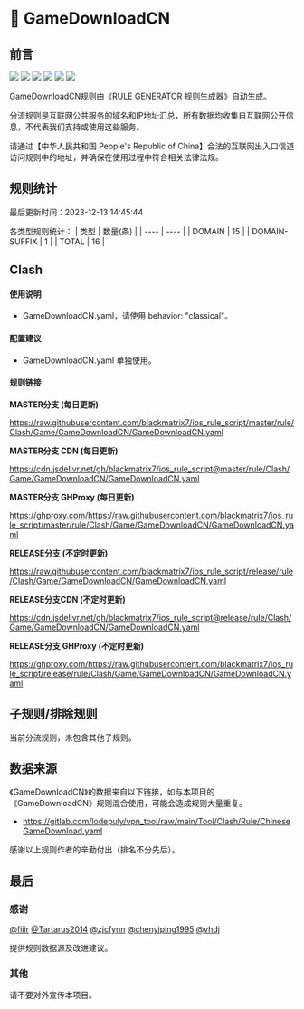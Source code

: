 # 🧸 GameDownloadCN

## 前言

![](https://shields.io/badge/-移除重复规则-ff69b4) ![](https://shields.io/badge/-DOMAIN与DOMAIN--SUFFIX合并-green) ![](https://shields.io/badge/-DOMAIN--SUFFIX间合并-critical) ![](https://shields.io/badge/-DOMAIN与DOMAIN--KEYWORD合并-9cf) ![](https://shields.io/badge/-DOMAIN--SUFFIX与DOMAIN--KEYWORD合并-blue) ![](https://shields.io/badge/-IP--CIDR(6)合并-blueviolet) 

GameDownloadCN规则由《RULE GENERATOR 规则生成器》自动生成。

分流规则是互联网公共服务的域名和IP地址汇总，所有数据均收集自互联网公开信息，不代表我们支持或使用这些服务。

请通过【中华人民共和国 People's Republic of China】合法的互联网出入口信道访问规则中的地址，并确保在使用过程中符合相关法律法规。

## 规则统计

最后更新时间：2023-12-13 14:45:44

各类型规则统计：
| 类型 | 数量(条)  | 
| ---- | ----  |
| DOMAIN | 15  | 
| DOMAIN-SUFFIX | 1  | 
| TOTAL | 16  | 


## Clash 

#### 使用说明
- GameDownloadCN.yaml，请使用 behavior: "classical"。

#### 配置建议
- GameDownloadCN.yaml 单独使用。

#### 规则链接
**MASTER分支 (每日更新)**

https://raw.githubusercontent.com/blackmatrix7/ios_rule_script/master/rule/Clash/Game/GameDownloadCN/GameDownloadCN.yaml

**MASTER分支 CDN (每日更新)**

https://cdn.jsdelivr.net/gh/blackmatrix7/ios_rule_script@master/rule/Clash/Game/GameDownloadCN/GameDownloadCN.yaml

**MASTER分支 GHProxy (每日更新)**

https://ghproxy.com/https://raw.githubusercontent.com/blackmatrix7/ios_rule_script/master/rule/Clash/Game/GameDownloadCN/GameDownloadCN.yaml

**RELEASE分支 (不定时更新)**

https://raw.githubusercontent.com/blackmatrix7/ios_rule_script/release/rule/Clash/Game/GameDownloadCN/GameDownloadCN.yaml

**RELEASE分支CDN (不定时更新)**

https://cdn.jsdelivr.net/gh/blackmatrix7/ios_rule_script@release/rule/Clash/Game/GameDownloadCN/GameDownloadCN.yaml

**RELEASE分支 GHProxy (不定时更新)**

https://ghproxy.com/https://raw.githubusercontent.com/blackmatrix7/ios_rule_script/release/rule/Clash/Game/GameDownloadCN/GameDownloadCN.yaml

## 子规则/排除规则


当前分流规则，未包含其他子规则。

## 数据来源

《GameDownloadCN》的数据来自以下链接，如与本项目的《GameDownloadCN》规则混合使用，可能会造成规则大量重复。

- https://gitlab.com/lodepuly/vpn_tool/raw/main/Tool/Clash/Rule/ChineseGameDownload.yaml


感谢以上规则作者的辛勤付出（排名不分先后）。

## 最后

### 感谢

[@fiiir](https://github.com/fiiir) [@Tartarus2014](https://github.com/Tartarus2014) [@zjcfynn](https://github.com/zjcfynn) [@chenyiping1995](https://github.com/chenyiping1995) [@vhdj](https://github.com/vhdj)

提供规则数据源及改进建议。

### 其他

请不要对外宣传本项目。